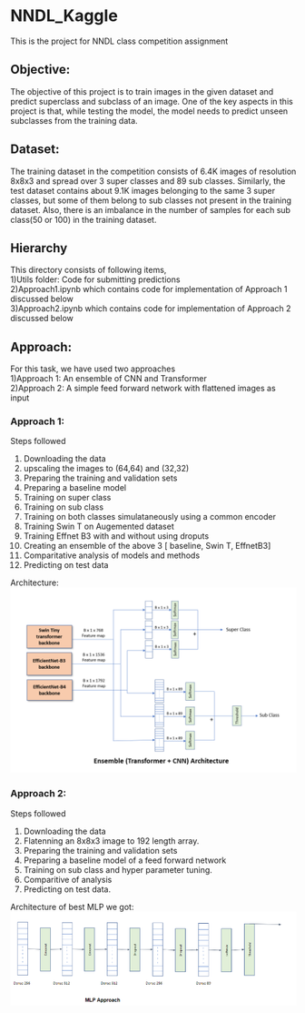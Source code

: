 # NNDL_Kaggle
This is the project for NNDL class competition assignment

## Objective:
The objective of this project is to train images in the given dataset and predict superclass and subclass of an image.
One of the key aspects in this project is that, while testing the model, the model needs to predict unseen subclasses from the training data.

## Dataset:
The training dataset in the competition consists of 6.4K images of resolution 8x8x3 and spread over
3 super classes and 89 sub classes. Similarly, the test dataset contains about 9.1K images belonging
to the same 3 super classes, but some of them belong to sub classes not present in the training dataset.
Also, there is an imbalance in the number of samples for each sub class(50 or 100) in the training
dataset.

## Hierarchy
This directory consists of following items, <br>
1)Utils folder: Code for submitting predictions <br>
2)Approach1.ipynb which contains code for implementation of Approach 1 discussed below <br>
3)Approach2.ipynb which contains code for implementation of Approach 2 discussed below <br>

## Approach:
For this task, we have used two approaches <br>
1)Approach 1: An ensemble of CNN and Transformer <br>
2)Approach 2: A simple feed forward network with flattened images as input <br>

### Approach 1:
Steps followed <br>
1) Downloading the data <br>
2) upscaling the images to (64,64) and (32,32) <br>
3) Preparing the training and validation sets <br>
4) Preparing a baseline model <br>
5) Training on super class <br>
6) Training on sub class <br>
7) Training on both classes simulataneously using a common encoder <br>
8) Training Swin T on Augemented dataset <br>
9) Training Effnet B3 with and without using droputs <br>
10) Creating an ensemble of the above 3 [ baseline, Swin T, EffnetB3]
11) Comparitative analysis of models and methods
12) Predicting on test data

Architecture:
![arc](https://github.com/ug2146/NNDL_Kaggle/blob/main/ensemble_architecture.png)

### Approach 2:
Steps followed <br>
1) Downloading the data <br>
2) Flatenning an 8x8x3 image to 192 length array.
3) Preparing the training and validation sets <br>
4) Preparing a baseline model of a feed forward network<br>
5) Training on sub class and hyper parameter tuning.<br>
6) Comparitive of analysis<br>
7) Predicting on test data.<br>

Architecture of best MLP we got:
![MLP ARC.png](https://github.com/ug2146/NNDL_Kaggle/blob/main/MLP%20ARC.png)






